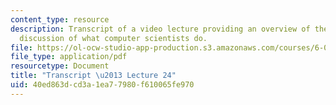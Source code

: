 ```yaml
---
content_type: resource
description: Transcript of a video lecture providing an overview of the course and
  discussion of what computer scientists do.
file: https://ol-ocw-studio-app-production.s3.amazonaws.com/courses/6-00-introduction-to-computer-science-and-programming-fall-2008/40ed863dcd3a1ea77980f610065fe970_6-00F08-L24.pdf
file_type: application/pdf
resourcetype: Document
title: "Transcript \u2013 Lecture 24"
uid: 40ed863d-cd3a-1ea7-7980-f610065fe970
---
```

